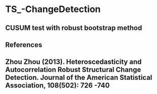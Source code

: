 # TS_-ChangeDetection
## CUSUM test with robust bootstrap method
## References
## Zhou Zhou (2013). Heteroscedasticity and Autocorrelation Robust Structural Change Detection. Journal of the American Statistical Association, 108(502): 726 -740
